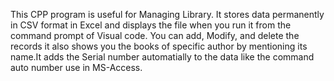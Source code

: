 This CPP program is useful for Managing Library. It stores data permanently in CSV format in Excel and displays the file when you run it from the command prompt of Visual code.
You can add, Modify, and delete the records it also shows you the books of specific author by mentioning its name.It adds the Serial number automatially to the data like the 
command auto number use in MS-Access.
